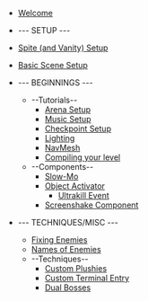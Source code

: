 * [Welcome](README)

* --- SETUP ---

* [Spite (and Vanity) Setup](setup-editor)
* [Basic Scene Setup](new-scene)

* --- BEGINNINGS ---
	*  --Tutorials--
		* [Arena Setup](arena)
		* [Music Setup](music-manager)
		* [Checkpoint Setup](checkpoints)
		* [Lighting](light)
		* [NavMesh](navmesh)
		* [Compiling your level](compiling)
	* --Components--
		* [Slow-Mo](slowmo)
		* [Object Activator](object-activator)
			* [Ultrakill Event](ULTRAKILL-Event)
		* [Screenshake Component](screenshake)

* --- TECHNIQUES/MISC ---
	* [Fixing Enemies](enemy-fix)
	* [Names of Enemies](names)
	* --Techniques--
		* [Custom Plushies](plushy)
		* [Custom Terminal Entry](Custom-Terminal-Entry)
		* [Dual Bosses](Symbiote)

